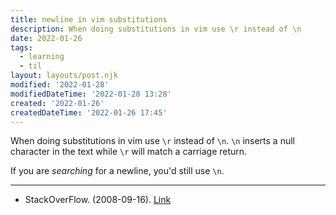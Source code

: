 ```yaml
---
title: newline in vim substitutions
description: When doing substitutions in vim use \r instead of \n
date: 2022-01-26
tags:
  - learning
  - til
layout: layouts/post.njk
modified: '2022-01-28'
modifiedDateTime: '2022-01-28 13:28'
created: '2022-01-26'
createdDateTime: '2022-01-26 17:45'
---
```


When doing substitutions in vim use `\r` instead of `\n`. `\n` inserts a null character in the text while `\r` will match a carriage return.

If you are _searching_ for a newline, you'd still use `\n`.

---

- StackOverFlow. (2008-09-16). [Link](https://stackoverflow.com/questions/71323/how-to-replace-a-character-by-a-newline-in-vim)